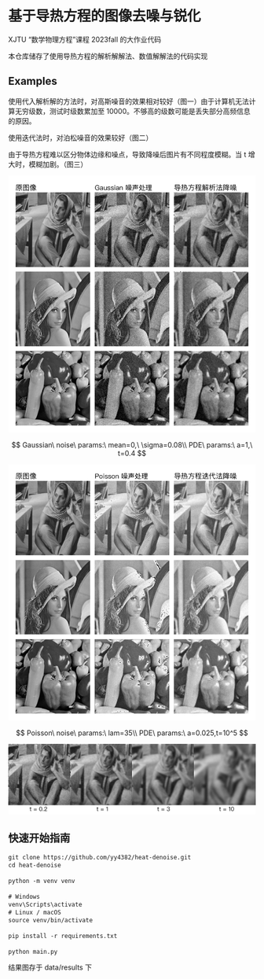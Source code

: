 # 基于导热方程的图像去噪与锐化

XJTU “数学物理方程”课程 2023fall 的大作业代码

本仓库储存了使用导热方程的解析解解法、数值解解法的代码实现

## Examples

使用代入解析解的方法时，对高斯噪音的效果相对较好（图一）由于计算机无法计算无穷级数，测试时级数累加至 10000。不够高的级数可能是丢失部分高频信息的原因。

使用迭代法时，对泊松噪音的效果较好（图二）

由于导热方程难以区分物体边缘和噪点，导致降噪后图片有不同程度模糊。当 t 增大时，模糊加剧。（图三）

![图一](data/examples/gaussian%20解析.png)

$$
Gaussian\ noise\ params:\ mean=0,\ \sigma=0.08\\
PDE\  params:\ a=1,\ t=0.4
$$

![图二](data/examples/poisson%20迭代.png)

$$
Poisson\ noise\ params:\ lam=35\\
PDE\ params:\ a=0.025,t=10^5
$$

![图三](data/examples/t.png)

## 快速开始指南

```shell
git clone https://github.com/yy4382/heat-denoise.git
cd heat-denoise

python -m venv venv

# Windows
venv\Scripts\activate
# Linux / macOS
source venv/bin/activate

pip install -r requirements.txt

python main.py
```

结果图存于 data/results 下